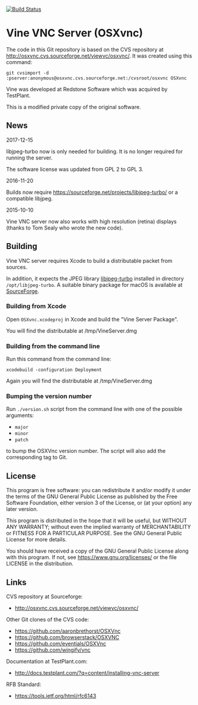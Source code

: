 [![Build Status](https://travis-ci.org/stweil/OSXvnc.svg?branch=master)](https://travis-ci.org/stweil/OSXvnc)

Vine VNC Server (OSXvnc)
========================

The code in this Git repository is based on the CVS repository at
http://osxvnc.cvs.sourceforge.net/viewvc/osxvnc/.
It was created using this command:

    git cvsimport -d :pserver:anonymous@osxvnc.cvs.sourceforge.net:/cvsroot/osxvnc OSXvnc

Vine was developed at Redstone Software which was acquired by TestPlant.

This is a modified private copy of the original software.

News
----

2017-12-15

libjpeg-turbo now is only needed for building.
It is no longer required for running the server.

The software license was updated from GPL 2 to GPL 3.

2016-11-20

Builds now require https://sourceforge.net/projects/libjpeg-turbo/
or a compatible libjpeg.

2015-10-10

Vine VNC server now also works with high resolution (retina) displays
(thanks to Tom Sealy who wrote the new code).

Building
--------

Vine VNC server requires Xcode to build a distributable packet from sources.

In addition, it expects the JPEG library [libjpeg-turbo](https://libjpeg-turbo.org/)
installed in directory `/opt/libjpeg-turbo`.
A suitable binary package for macOS is available at
[SourceForge](https://sourceforge.net/projects/libjpeg-turbo/files/).

### Building from Xcode

Open `OSXvnc.xcodeproj` in Xcode and build the "Vine Server Package".

You will find the distributable at /tmp/VineServer.dmg

### Building from the command line

Run this command from the command line:

    xcodebuild -configuration Deployment

Again you will find the distributable at /tmp/VineServer.dmg

### Bumping the version number

Run `./version.sh` script from the command line with one of the possible arguments:

- `major`
- `minor`
- `patch`

to bump the OSXVnc version number. The script will also add the corresponding tag to Git.

License
-------

This program is free software: you can redistribute it and/or modify
it under the terms of the GNU General Public License as published by
the Free Software Foundation, either version 3 of the License, or
(at your option) any later version.

This program is distributed in the hope that it will be useful,
but WITHOUT ANY WARRANTY; without even the implied warranty of
MERCHANTABILITY or FITNESS FOR A PARTICULAR PURPOSE.  See the
GNU General Public License for more details.

You should have received a copy of the GNU General Public License
along with this program.  If not, see <https://www.gnu.org/licenses/>
or the file LICENSE in the distribution.

Links
-----

CVS repository at Sourceforge:
* http://osxvnc.cvs.sourceforge.net/viewvc/osxvnc/

Other Git clones of the CVS code:
* https://github.com/aaronbrethorst/OSXVnc
* https://github.com/browserstack/OSXVNC
* https://github.com/eventials/OSXVnc
* https://github.com/wingify/vnc

Documentation at TestPlant.com:
* http://docs.testplant.com/?q=content/installing-vnc-server

RFB Standard:
* https://tools.ietf.org/html/rfc6143
